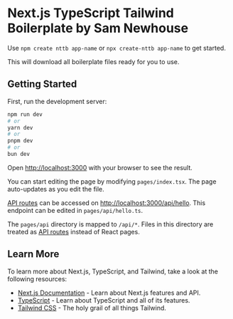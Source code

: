 # Next.js TypeScript Tailwind Boilerplate by Sam Newhouse

Use `npm create nttb app-name` or `npx create-nttb app-name` to get started.

This will download all boilerplate files ready for you to use.

## Getting Started

First, run the development server:

```bash
npm run dev
# or
yarn dev
# or
pnpm dev
# or
bun dev
```

Open [http://localhost:3000](http://localhost:3000) with your browser to see the result.

You can start editing the page by modifying `pages/index.tsx`. The page auto-updates as you edit the file.

[API routes](https://nextjs.org/docs/api-routes/introduction) can be accessed on [http://localhost:3000/api/hello](http://localhost:3000/api/hello). This endpoint can be edited in `pages/api/hello.ts`.

The `pages/api` directory is mapped to `/api/*`. Files in this directory are treated as [API routes](https://nextjs.org/docs/api-routes/introduction) instead of React pages.

## Learn More

To learn more about Next.js, TypeScript, and Tailwind, take a look at the following resources:

- [Next.js Documentation](https://nextjs.org/docs) - Learn about Next.js features and API.
- [TypeScript](https://www.typescriptlang.org/) - Learn about TypeScript and all of its features.
- [Tailwind CSS](https://tailwindcss.com/) - The holy grail of all things Tailwind.
